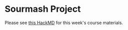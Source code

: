# Sourmash Project

Please see [this HackMD](https://hackmd.io/XgI03HNBRtS6kyKcycKFLA?view) for this week's course materials. 
